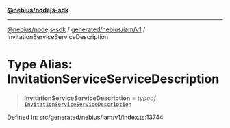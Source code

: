 [**@nebius/nodejs-sdk**](../../../../../README.md)

***

[@nebius/nodejs-sdk](../../../../../README.md) / [generated/nebius/iam/v1](../README.md) / InvitationServiceServiceDescription

# Type Alias: InvitationServiceServiceDescription

> **InvitationServiceServiceDescription** = *typeof* [`InvitationServiceServiceDescription`](../variables/InvitationServiceServiceDescription.md)

Defined in: src/generated/nebius/iam/v1/index.ts:13744
